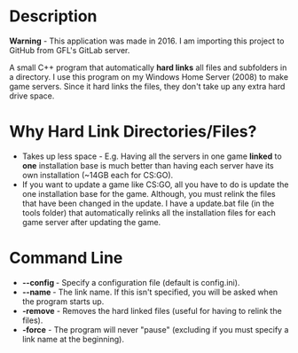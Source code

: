 # Description
**Warning** - This application was made in 2016. I am importing this project to GitHub from GFL's GitLab server.

A small C++ program that automatically **hard links** all files and subfolders in a directory. I use this program on my Windows Home Server (2008) to make game servers. Since it hard links the files, they don't take up any extra hard drive space.

# Why Hard Link Directories/Files?
* Takes up less space - E.g. Having all the servers in one game **linked** to **one** installation base is much better than having each server have its own installation (~14GB each for CS:GO).
* If you want to update a game like CS:GO, all you have to do is update the one installation base for the game. Although, you must relink the files that have been changed in the update. I have a update.bat file (in the tools folder) that automatically relinks all the installation files for each game server after updating the game.

# Command Line
* **--config <configfile>** - Specify a configuration file (default is config.ini).
* **--name <linkName>** - The link name. If this isn't specified, you will be asked when the program starts up.
* **-remove** - Removes the hard linked files (useful for having to relink the files).
* **-force** - The program will never "pause" (excluding if you must specify a link name at the beginning).
